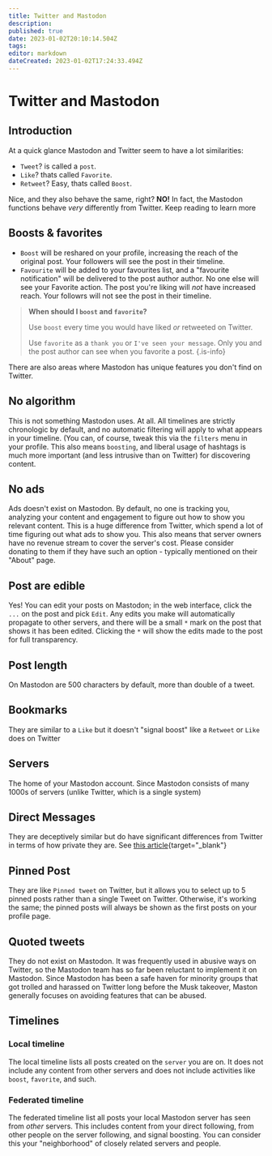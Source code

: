 ```yaml
---
title: Twitter and Mastodon
description: 
published: true
date: 2023-01-02T20:10:14.504Z
tags: 
editor: markdown
dateCreated: 2023-01-02T17:24:33.494Z
---
```


# Twitter and Mastodon

## Introduction

At a quick glance Mastodon and Twitter seem to have a lot similarities:

* `Tweet`? is called a `post`.
* `Like`? thats called `Favorite`.
* `Retweet`? Easy, thats called `Boost`.

Nice, and they also behave the same, right? **NO!** In fact, the Mastodon functions behave *very* differently from Twitter. Keep reading to learn more

## Boosts & favorites

* `Boost` will be reshared on your profile, increasing the reach of the original post. Your followers will see the post in their timeline.
* `Favourite` will be added to your favourites list, and a "favourite notification" will be delivered to the post author author. No one else will see your Favorite action. The post you're liking will *not* have increased reach. Your followrs will not see the post in their timeline.

> **When should I `boost` and `favorite`?**
>
> Use `boost` every time you would have liked _or_ retweeted on Twitter.
>
> Use `favorite` as a `thank you` or `I've seen your message`. Only you and the post author can see when you favorite a post.
{.is-info}

There are also areas where Mastodon has unique features you don't find on Twitter.

## No algorithm

This is not something Mastodon uses. At all. All timelines are strictly chronologic by default, and no automatic filtering will apply to what appears in your timeline. (You can, of course, tweak this via the `filters` menu in your profile. This also means `boosting`, and liberal usage of hashtags is much more important (and less intrusive than on Twitter) for discovering content.

## No ads

Ads doesn't exist on Mastodon. By default, no one is tracking you, analyzing your content and engagement to figure out how to show you relevant content. This is a huge difference from Twitter, which spend a lot of time figuring out what ads to show you. This also means that server owners have no revenue stream to cover the server's cost. Please consider donating to them if they have such an option - typically mentioned on their "About" page.

## Post are edible

Yes! You can edit your posts on Mastodon; in the web interface, click the `...` on the post and pick `Edit`. Any edits you make will automatically propagate to other servers, and there will be a small `*` mark on the post that shows it has been edited. Clicking the `*` will show the edits made to the post for full transparency.

## Post length

On Mastodon are 500 characters by default, more than double of a tweet.

## Bookmarks

They are similar to a `Like` but it doesn't "signal boost" like a `Retweet` or `Like` does on Twitter

## Servers

The home of your Mastodon account. Since Mastodon consists of many 1000s of servers (unlike Twitter, which is a single system)

## Direct Messages

They are deceptively similar but do have significant differences from Twitter in terms of how private they are. See [this article](https://www.slashgear.com/1090436/mastodon-dms-are-very-different-to-twitter-and-that-could-get-embarrassing/){target="_blank"}

## Pinned Post

They are like `Pinned tweet` on Twitter, but it allows you to select up to 5 pinned posts rather than a single Tweet on Twitter. Otherwise, it's working the same; the pinned posts will always be shown as the first posts on your profile page.

## Quoted tweets

They do not exist on Mastodon. It was frequently used in abusive ways on Twitter, so the Mastodon team has so far been reluctant to implement it on Mastodon. Since Mastodon has been a safe haven for minority groups that got trolled and harassed on Twitter long before the Musk takeover, Maston generally focuses on avoiding features that can be abused.

## Timelines

### Local timeline

The local timeline lists all posts created on the `server` you are on. It does not include any content from other servers and does not include activities like `boost`, `favorite`, and such.

### Federated timeline

The federated timeline list all posts your local Mastodon server has seen from *other* servers. This includes content from your direct following, from other people on the server following, and signal boosting. You can consider this your "neighborhood" of closely related servers and people.
